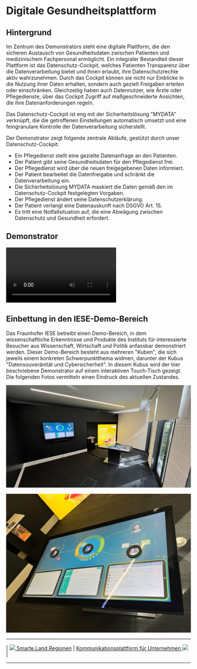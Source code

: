 # Digitale Gesundheitsplattform

## Hintergrund

Im Zentrum des Demonstrators steht eine digitale Plattform, die den sicheren Austausch von Gesundheitsdaten zwischen Patienten und medizinischem Fachpersonal ermöglicht. Ein integraler Bestandteil dieser Plattform ist das Datenschutz-Cockpit, welches Patienten Transparenz über die Datenverarbeitung bietet und ihnen erlaubt, ihre Datenschutzrechte aktiv wahrzunehmen. Durch das Cockpit können sie nicht nur Einblicke in die Nutzung ihrer Daten erhalten, sondern auch gezielt Freigaben erteilen oder einschränken. Gleichzeitig haben auch Datennutzer, wie Ärzte oder Pflegedienste, über das Cockpit Zugriff auf maßgeschneiderte Ansichten, die ihre Datenanforderungen regeln.

Das Datenschutz-Cockpit ist eng mit der Sicherheitslösung "MYDATA" verknüpft, die die getroffenen Einstellungen automatisch umsetzt und eine feingranulare Kontrolle der Datenverarbeitung sicherstellt.

Der Demonstrator zeigt folgende zentrale Abläufe, gestützt durch unser Datenschutz-Cockpit:

- Ein Pflegedienst stellt eine gezielte Datenanfrage an den Patienten.
- Der Patient gibt seine Gesundheitsdaten für den Pflegedienst frei.
- Der Pflegedienst wird über die neuen freigegebenen Daten informiert.
- Der Patient bearbeitet die Datenfreigabe und schränkt die Datenverarbeitung ein.
- Die Sicherheitslösung MYDATA maskiert die Daten gemäß den im Datenschutz-Cockpit festgelegten Vorgaben.
- Der Pflegedienst ändert seine Datenschutzerklärung.
- Der Patient verlangt eine Datenauskunft nach DSGVO Art. 15.
- Es tritt eine Notfallsituation auf, die eine Abwägung zwischen Datenschutz und Gesundheit erfordert.

## Demonstrator

<video src="Demonstrator_IESE_Health.mp4" controls="controls" style="max-width: 960px;"></video>

## Einbettung in den IESE-Demo-Bereich

Das Fraunhofer IESE betreibt einen Demo-Bereich, in dem wissenschaftliche Erkenntnisse und Produkte des Instituts für interessierte Besucher aus Wissenschaft, Wirtschaft und Politik anfassbar demonstriert werden. Dieser Demo-Bereich besteht aus mehreren "Kuben", die sich jeweils einem konkreten Schwerpunktthema widmen, darunter der Kubus "Datensouveränität und Cybersicherheit". In diesem Kubus wird der hier beschriebene Demonstrator auf einem interaktiven Touch-Tisch gezeigt. Die folgenden Fotos vermitteln einen Eindruck des aktuellen Zustandes.

![Blick in den Kubus "Datensouveränität und Cybersicherheit"](Showroom1.jpg)

![Blick auf den interaktiven Touch-Tisch](Showroom2.jpg)

****

| [![](/Daccord/assets/images/backward-solid.svg) Smarte.Land.Regionen](<Smarte.Land.Regionen>) | [Kommunikationsplattform für Unternehmen ![](/Daccord/assets/images/forward-solid.svg)](../Kommunikationsplattform) |

****
